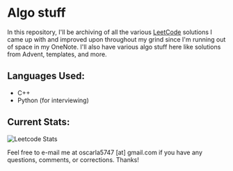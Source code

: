 # Algo stuff
In this repository, I'll be archiving of all the various [LeetCode](https://leetcode.com/) solutions I came up with and improved upon throughout my grind since I'm running out of space in my OneNote. I'll also have various algo stuff here like solutions from Advent, templates, and more.

## Languages Used:
* C++
* Python (for interviewing)

## Current Stats:
![Leetcode Stats](https://leetcode.card.workers.dev/?username=oscarla5747)


Feel free to e-mail me at oscarla5747 [at] gmail.com if you have any questions, comments, or corrections. Thanks! 
